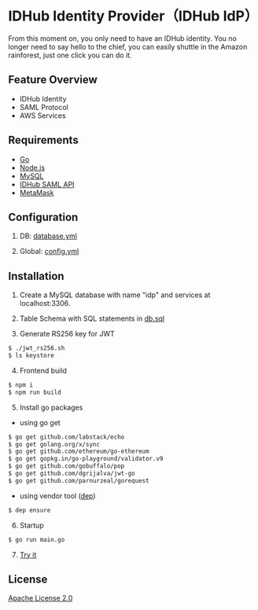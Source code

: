 # IDHub Identity Provider（IDHub IdP）

From this moment on, you only need to have an IDHub identity. You no longer need to say hello to the chief, you can easily shuttle in the Amazon rainforest, just one click you can do it.

## Feature Overview

- IDHub Identity
- SAML Protocol
- AWS Services

## Requirements

- [Go](https://golang.org)
- [Node.js](https://nodejs.org/en/)
- [MySQL](https://www.mysql.com)
- [IDHub SAML API](https://gitlab.com/idhub/saml_idhub_api)
- [MetaMask](https://metamask.io)

## Configuration

1. DB: [database.yml](https://gitlab.com/idhub/idp/blob/master/database.yml)

2. Global: [config.yml](https://gitlab.com/idhub/idp/blob/master/config.yml)

## Installation

1. Create a MySQL database with name "idp" and services at localhost:3306.

2. Table Schema with SQL statements in [db.sql](https://gitlab.com/idhub/idp/blob/master/dbconn/db.sql)

3. Generate RS256 key for JWT
```sh
$ ./jwt_rs256.sh
$ ls keystore
```

4. Frontend build
```sh
$ npm i
$ npm run build
```

5. Install go packages
- using go get
```sh
$ go get github.com/labstack/echo
$ go get golang.org/x/sync
$ go get github.com/ethereum/go-ethereum
$ go get gopkg.in/go-playground/validator.v9
$ go get github.com/gobuffalo/pop
$ go get github.com/dgrijalva/jwt-go
$ go get github.com/parnurzeal/gorequest
```
- using vendor tool ([dep](https://github.com/golang/dep))
```sh
$ dep ensure
```

6. Startup
```sh
$ go run main.go
```

7. [Try it](http://127.0.0.1:8080/#/)

## License
[Apache License 2.0](https://gitlab.com/idhub/idp/blob/master/LICENSE)